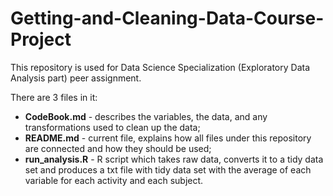 # Getting-and-Cleaning-Data-Course-Project

This repository is used for Data Science Specialization (Exploratory Data Analysis part) peer assignment.

There are 3 files in it:
* **CodeBook.md** - describes the variables, the data, and any transformations used to clean up the data;
* **README.md** - current file, explains how all files under this repository are connected and how they should be used;
* **run_analysis.R** - R script which takes raw data, converts it to a tidy data set and produces a txt file with tidy data set with the average of each variable for each activity and each subject.
